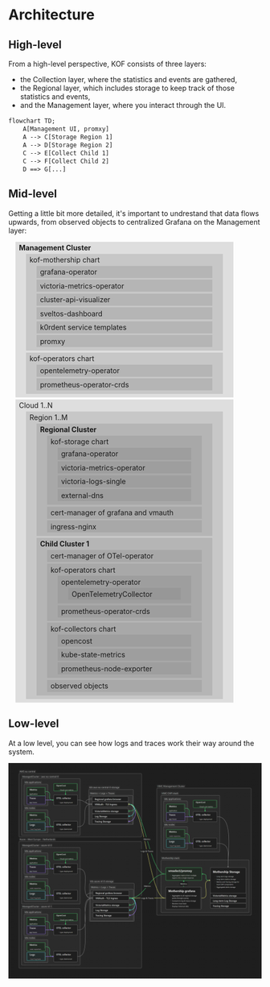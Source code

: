 # Architecture

## High-level

From a high-level perspective, KOF consists of three layers:

* the Collection layer, where the statistics and events are gathered,
* the Regional layer, which includes storage to keep track of those statistics and events,
* and the Management layer, where you interact through the UI.

```mermaid
flowchart TD;
    A[Management UI, promxy] 
    A --> C[Storage Region 1]
    A --> D[Storage Region 2]
    C --> E[Collect Child 1]
    C --> F[Collect Child 2]
    D ==> G[...]
```

## Mid-level

Getting a little bit more detailed, it's important to undrestand that data flows upwards,
from observed objects to centralized Grafana on the Management layer:

<!--

To update the diagram:
* Update the indented text below.
* Copy/paste it to https://codepen.io/denis-ryzhkov/pen/ByajZeJ
* Copy the resulting HTML.
* Please preserve custom `max-width: 30em;` in the end.

<b>Management Cluster</b>
  kof-mothership chart
    grafana-operator
    victoria-metrics-operator
    cluster-api-visualizer
    sveltos-dashboard
    k0rdent service templates
    promxy

  kof-operators chart
    opentelemetry-operator
    prometheus-operator-crds

Cloud 1..N
  Region 1..M

    <b>Regional Cluster</b>
      kof-storage chart
        grafana-operator
        victoria-metrics-operator
        victoria-logs-single
        external-dns

      cert-manager of grafana and vmauth
      ingress-nginx

    <b>Child Cluster 1</b>
      cert-manager of OTel-operator

      kof-operators chart
        opentelemetry-operator
          OpenTelemetryCollector
        prometheus-operator-crds

      kof-collectors chart
        opencost
        kube-state-metrics
        prometheus-node-exporter

      observed objects
-->

<div class="o">
  <b>Management Cluster</b>
  <div class="o">
    kof-mothership chart
    <div class="o">
      grafana-operator
    </div>
    <div class="o">
      victoria-metrics-operator
    </div>
    <div class="o">
      cluster-api-visualizer
    </div>
    <div class="o">
      sveltos-dashboard
    </div>
    <div class="o">
      k0rdent service templates
    </div>
    <div class="o">
      promxy
    </div>
  </div>
  <div class="o">
    kof-operators chart
    <div class="o">
      opentelemetry-operator
    </div>
    <div class="o">
      prometheus-operator-crds
    </div>
  </div>
</div>
<div class="o">
  Cloud 1..N
  <div class="o">
    Region 1..M
    <div class="o">
      <b>Regional Cluster</b>
      <div class="o">
        kof-storage chart
        <div class="o">
          grafana-operator
        </div>
        <div class="o">
          victoria-metrics-operator
        </div>
        <div class="o">
          victoria-logs-single
        </div>
        <div class="o">
          external-dns
        </div>
      </div>
      <div class="o">
        cert-manager of grafana and vmauth
      </div>
      <div class="o">
        ingress-nginx
      </div>
    </div>
    <div class="o">
      <b>Child Cluster 1</b>
      <div class="o">
        cert-manager of OTel-operator
      </div>
      <div class="o">
        kof-operators chart
        <div class="o">
          opentelemetry-operator
          <div class="o">
            OpenTelemetryCollector
          </div>
        </div>
        <div class="o">
          prometheus-operator-crds
        </div>
      </div>
      <div class="o">
        kof-collectors chart
        <div class="o">
          opencost
        </div>
        <div class="o">
          kube-state-metrics
        </div>
        <div class="o">
          prometheus-node-exporter
        </div>
      </div>
      <div class="o">
        observed objects
      </div>
    </div>
  </div>
</div>

<style>
  .o {
    margin: 0.25em 1em;
    background-color: rgba(128, 128, 128, 0.25);
    padding: 0.25em 0.5em;
    max-width: 30em;
  }
</style>

## Low-level

At a low level, you can see how logs and traces work their way around the system.

![kof-architecture](../../assets/kof/otel.png)
